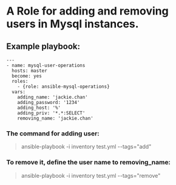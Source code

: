 # A Role for adding and removing users in Mysql instances.
## Example playbook:
```
---
- name: mysql-user-operations
  hosts: master
  become: yes
  roles:
    - {role: ansible-mysql-operations}
  vars:
    adding_name: 'jackie.chan'
    adding_password: '1234'
    adding_host: '%'
    adding_priv: '*.*:SELECT'
    removing_name: 'jackie.chan'
```
### The command for adding user:
> ansible-playbook -i inventory test.yml --tags="add"
### To remove it, define the user name to removing_name:
> ansible-playbook -i inventory test.yml --tags="remove"

